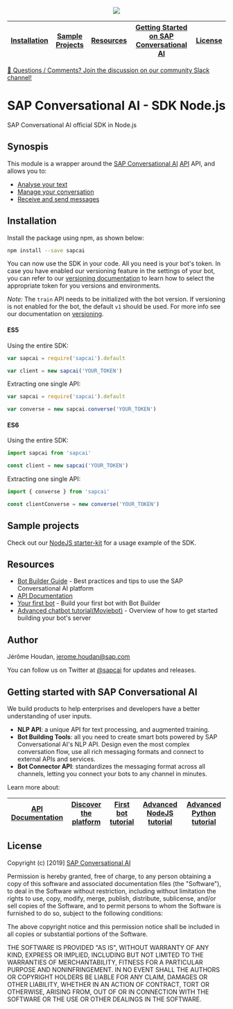 <p align="center">
  <img src="https://cdn.cai.tool.sap/brand/sapcai/sap-cai-black.svg" />
</p>

| [Installation](#installation) | [Sample Projects](#sample-projects) | [Resources]( #resources) | [Getting Started on SAP Conversational AI]( #getting-started-with-sap-conversational-ai) | [License](#license) |
|---|---|---|---|---|
<div>
<a href="https://slack.cai.tool.sap">💬 Questions / Comments? Join the discussion on our community Slack channel!</a>
</div>

# SAP Conversational AI - SDK Node.js
SAP Conversational AI official SDK in Node.js

## Synospis

This module is a wrapper around the [SAP Conversational AI](https://cai.tool.sap/) [API](https://cai.tool.sap/docs/api-reference) API, and allows you to:
* [Analyse your text](https://github.com/SAPConversationalAI/SDK-NodeJS/wiki/Analyse-text)
* [Manage your conversation](https://github.com/SAPConversationalAI/SDK-NodeJS/wiki/Manage-your-conversation)
* [Receive and send messages](https://github.com/SAPConversationalAI/SDK-NodeJS/wiki/Receive-and-send-messages)

## Installation

Install the package using npm, as shown below:
```bash
npm install --save sapcai
```

You can now use the SDK in your code. All you need is your bot's token. In case you have enabled our versioning feature in the settings of your bot, you can refer to our [versioning documentation](https://cai.tools.sap/docs/concepts/versioning) to learn how to select the appropriate token for you versions and environments.

_Note:_ The `train` API needs to be initialized with the bot version. If versioning is not enabled for the bot, the default `v1` should be used. For more info see our documentation on [versioning](https://cai.tools.sap/docs/concepts/versioning).

#### ES5

Using the entire SDK:
```js
var sapcai = require('sapcai').default

var client = new sapcai('YOUR_TOKEN')
```

Extracting one single API:
```js
var sapcai = require('sapcai').default

var converse = new sapcai.converse('YOUR_TOKEN')
```

#### ES6

Using the entire SDK:
```js
import sapcai from 'sapcai'

const client = new sapcai('YOUR_TOKEN')
```

Extracting one single API:
```js
import { converse } from 'sapcai'

const clientConverse = new converse('YOUR_TOKEN')
```

## Sample projects

Check out our [NodeJS starter-kit](https://github.com/SAPConversationalAI/starter-NodeJS) for a usage example of the SDK.

## Resources
* [Bot Builder Guide](https://cai.tool.sap/docs) - Best practices and tips to use the SAP Conversational AI platform 
* [API Documentation](https://cai.tool.sap/docs/api-reference)
* [Your first bot](https://cai.tool.sap/blog/build-your-first-bot-with-recast-ai/) - Build your first bot with Bot Builder
* [Advanced chatbot tutorial(Moviebot)](https://cai.tool.sap/blog/nodejs-chatbot-movie-bot/) - Overview of how to get started building your bot's server

## Author

Jérôme Houdan, jerome.houdan@sap.com

You can follow us on Twitter at [@sapcai](https://twitter.com/sapcai) for updates and releases.

## Getting started with SAP Conversational AI

We build products to help enterprises and developers have a better understanding of user inputs.

-   **NLP API**: a unique API for text processing, and augmented training.
-   **Bot Building Tools**: all you need to create smart bots powered by SAP Conversational AI's NLP API. Design even the most complex conversation flow, use all rich messaging formats and connect to external APIs and services.
-   **Bot Connector API**: standardizes the messaging format across all channels, letting you connect your bots to any channel in minutes.

Learn more about:

| [API Documentation](https://cai.tool.sap/docs/api-reference/) | [Discover the platform](https://cai.tool.sap/docs/create-your-bot) | [First bot tutorial](https://cai.tool.sap/blog/build-your-first-bot-with-recast-ai/) | [Advanced NodeJS tutorial](https://cai.tool.sap/blog/nodejs-chatbot-movie-bot/) | [Advanced Python tutorial](https://cai.tool.sap/blog/python-cryptobot/) |
|---|---|---|---|---|

## License

Copyright (c) [2019] [SAP Conversational AI](https://cai.tool.sap)

Permission is hereby granted, free of charge, to any person obtaining a copy
of this software and associated documentation files (the "Software"), to deal
in the Software without restriction, including without limitation the rights
to use, copy, modify, merge, publish, distribute, sublicense, and/or sell
copies of the Software, and to permit persons to whom the Software is
furnished to do so, subject to the following conditions:

The above copyright notice and this permission notice shall be included in all
copies or substantial portions of the Software.

THE SOFTWARE IS PROVIDED "AS IS", WITHOUT WARRANTY OF ANY KIND, EXPRESS OR
IMPLIED, INCLUDING BUT NOT LIMITED TO THE WARRANTIES OF MERCHANTABILITY,
FITNESS FOR A PARTICULAR PURPOSE AND NONINFRINGEMENT. IN NO EVENT SHALL THE
AUTHORS OR COPYRIGHT HOLDERS BE LIABLE FOR ANY CLAIM, DAMAGES OR OTHER
LIABILITY, WHETHER IN AN ACTION OF CONTRACT, TORT OR OTHERWISE, ARISING FROM,
OUT OF OR IN CONNECTION WITH THE SOFTWARE OR THE USE OR OTHER DEALINGS IN THE
SOFTWARE.
